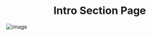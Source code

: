 **<h1 align='center'>Intro Section Page</h1>** 
![image](https://github.com/hiofadlikaakbar/Intro-hero/assets/89866871/d647e679-bede-4935-b87e-5de90a938594)

